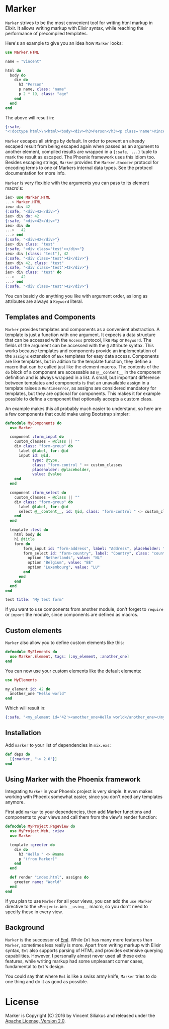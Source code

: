 # Marker

  `Marker` strives to be the most convenient tool for writing html markup in Elixir. It allows writing markup with Elixir syntax, while reaching the performance of precompiled templates.

  Here's an example to give you an idea how `Marker` looks:

```elixir
use Marker.HTML

name = "Vincent"

html do
  body do
    div do
      h3 "Person"
      p name, class: "name"
      p 2 * 19, class: "age"
    end
  end
end
```

  The above will result in:

```elixir
{:safe,
"<!doctype html>\n<html><body><div><h3>Person</h3><p class='name'>Vincent</p><p class='age'>38</p></div></body></html>"}
```

  `Marker` escapes all strings by default. In order to prevent an already escaped result from being escaped again when passed as an argument to another element, compiled results are wrapped in a `{:safe, ...}` tuple to mark the result as escaped. The Phoenix framework uses this idiom too. Besides escaping strings, `Marker` provides the `Marker.Encoder` protocol for encoding terms to one of Markers internal data types. See the protocol documentation for more info.

  `Marker` is very flexible with the arguments you can pass to its element macro's:

```elixir
iex> use Marker.HTML
...> Marker.HTML
iex> div 42
{:safe, "<div>42</div>"}
iex> div do: 42
{:safe, "<div>42</div>"}
iex> div do
...>   42
...> end
{:safe, "<div>42</div>"}
iex> div class: "test"
{:safe, "<div class='test'></div>"}
iex> div [class: "test"], 42
{:safe, "<div class='test'>42</div>"}
iex> div 42, class: "test"
{:safe, "<div class='test'>42</div>"}
iex> div class: "test" do
...>   42
...> end
{:safe, "<div class='test'>42</div>"}

```

  You can basicly do anything you like with argument order, as long as attributes are always a `Keyword` literal.

## Templates and Components

  `Marker` provides templates and components as a convenient abstraction. A template is just a function with one argument. It expects a data structure that can be accessed with the `Access` protocol, like `Map` or `Keyword`. The fields of the argument can be accessed with the `@` attribute syntax. This works because templates and components provide an implementation of the `assigns` extension of `EEx` templates for easy data access. Components are like templates, but in adition to the template function, they define a macro that can be called just like the element macros. The contents of the `do` block of a component are accessable as `@__content__` in the component definition and is always wrapped in a list. A small, but important difference between templates and components is that an unavailable assign in a template raises a `RuntimeError`, as assigns are considered mandatory for templates, but they are optional for components. This makes it for example possible to define a component that optionally accepts a custom class.

  An example makes this all probably much easier to understand, so here are a few components that could make using Bootstrap simpler:

```elixir
defmodule MyComponents do
  use Marker

  component :form_input do
    custom_classes = @class || ""
    div class: "form-group" do
      label @label, for: @id
      input id: @id,
            type: @type,
            class: "form-control " <> custom_classes
            placeholder: @placeholder,
            value: @value
    end
  end

  component :form_select do
    custom_classes = @class || ""
    div class: "form-group" do
      label @label, for: @id
      select @__content__, id: @id, class: "form-control " <> custom_classes
    end
  end

  template :test do
    html body do
    h1 @title
    form do
        form_input id: "form-address", label: "Address", placeholder: "Fill in address"
        form_select id: "form-country", label: "Country", class: "country-select" do
          option "Netherlands", value: "NL"
          option "Belgium", value: "BE"
          option "Luxembourg", value: "LU"
        end
      end
    end
  end
end

test title: "My test form"
```

  If you want to use components from another module, don't forget to `require` or `import` the module, since components are defined as macros.


## Custom elements

  `Marker` also allow you to define custom elements like this:

```elixir
defmodule MyElements do
  use Marker.Element, tags: [:my_element, :another_one]
end
```

  You can now use your custom elements like the default elements:

```elixir
use MyElements

my_element id: 42 do
  another_one "Hello world"
end
```

  Which will result in:

```elixir
{:safe, "<my_element id='42'><another_one>Hello world</another_one></my_element>"}
```

## Installation

  Add `marker` to your list of dependencies in `mix.exs`:

```elixir
def deps do
  [{:marker, "~> 2.0"}]
end
```

## Using Marker with the Phoenix framework

  Integrating `Marker` in your Phoenix project is very simple. It even makes working with Phoenix somewhat easier, since you don't need any templates anymore.

  First add `marker` to your dependencies, then add Marker functions and components to your views and call them from the view's render function:

```elixir
defmodule MyProject.PageView do
  use MyProject.Web, :view
  use Marker

  template :greeter do
    div do
      h3 "Hello " <> @name
      p "(from Marker)"
    end
  end

  def render "index.html", assigns do
    greeter name: "World"
  end
end
```

  If you plan to use `Marker` for all your views, you can add the `use Marker` directive to the `<Project>.Web` `__using__` macro, so you don't need to specify these in every view.

## Background

  `Marker` is the successor of [Eml](https://github.com/zambal/eml). While `Eml` has many more features than `Marker`, sometimes less really is more. Apart from writing markup with Elixir syntax, `Eml` also supports parsing of HTML and provides extensive querying capabilities. However, I personally almost never used all these extra features, while writing markup had some unpleasant corner cases, fundamental to `Eml`'s design.

  You could say that where `Eml` is like a swiss army knife, `Marker` tries to do one thing and do it as good as possible.

# License

  Marker is Copyright (C) 2016 by Vincent Siliakus and released under the [Apache License, Version 2.0](https://www.apache.org/licenses/LICENSE-2.0.html).
